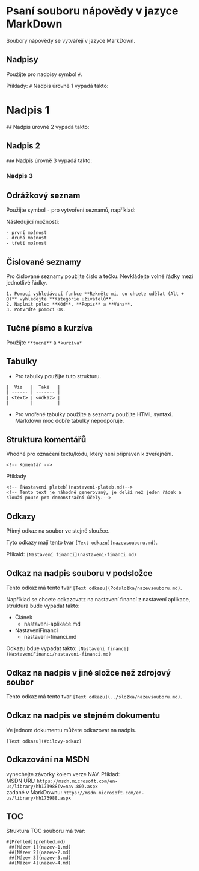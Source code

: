 
# Psaní souboru nápovědy v jazyce MarkDown
Soubory nápovědy se vytvářejí v jazyce MarkDown.

## Nadpisy
Použijte pro nadpisy symbol ```#```.

Příklady:
```#``` Nadpis úrovně 1 vypadá takto:
# Nadpis 1

```##``` Nadpis úrovně 2 vypadá takto:
## Nadpis 2

```###``` Nadpis úrovně 3 vypadá takto:
### Nadpis 3


## Odrážkový seznam
Použijte symbol ```-``` pro vytvoření seznamů, například:

Následující možnosti:
```
- první možnost
- druhá možnost
- třetí možnost
```

## Číslované seznamy
Pro číslované seznamy použijte číslo a tečku. Nevkládejte volné řádky mezi jednotlivé řádky.

```
1. Pomocí vyhledávací funkce **Řekněte mi, co chcete udělat (Alt + Q)** vyhledejte **Kategorie uživatelů**.
2. Naplnit pole: **Kód**, **Popis** a **Váha**.
3. Potvrďte pomocí OK.
```

## Tučné písmo a kurzíva
Použijte ```**tučně**``` a ```*kurzíva*```

## Tabulky
- Pro tabulky použijte tuto strukturu.

```
|  Viz   |  Také   |
| ------ | ------- |
| <text> | <odkaz> |
|        |         |
```

- Pro vnořené tabulky použijte a seznamy použijte HTML syntaxi. Markdown moc dobře tabulky nepodporuje. 

## Struktura komentářů
Vhodné pro označení textu/kódu, který není připraven k zveřejnění.
```
<!-- Komentář -->
```
Příklady
```
<!-- [Nastavení plateb](nastaveni-plateb.md)-->
<!-- Tento text je náhodně generovaný, je delší než jeden řádek a slouží pouze pro demonstrační účely.-->
```
## Odkazy
Přímý odkaz na soubor ve stejné sloužce.

Tyto odkazy mají tento tvar ```[Text odkazu](nazevsouboru.md)```.

Příkald:
```[Nastavení financí](nastaveni-financi.md)```


## Odkaz na nadpis souboru v podsložce

Tento odkaz má tento tvar ```[Text odkazu](Podsložka/nazevsouboru.md)```.


Například se chcete odkazovatz na nastavení financí z nastavení aplikace, struktura bude vypadat takto:

- Článek
    - nastaveni-aplikace.md
- NastaveniFinanci
    - nastavení-financi.md

Odkazu bdue vypadat takto:
```[Nastavení financí](NastaveníFinanci/nastaveni-financi.md)```

## Odkaz na nadpis v jiné složce než zdrojový soubor

Tento odkaz má tento tvar ```[Text odkazu](../složka/nazevsouboru.md)```.

## Odkaz na nadpis ve stejném dokumentu
Ve jednom dokumentu můžete odkazovat na nadpis.

```[Text odkazu](#cilovy-odkaz)```

## Odkazování na MSDN
vynechejte závorky kolem verze NAV. 
Příklad:  
MSDN URL: ```https://msdn.microsoft.com/en-us/library/hh173988(v=nav.80).aspx```  
zadané v MarkDownu: ```https://msdn.microsoft.com/en-us/library/hh173988.aspx```


## TOC
Struktura TOC souboru má tvar:

```
#[Přehled](prehled.md)
 ##[Název 1](nazev-1.md)
 ##[Název 2](nazev-2.md)
 ##[Název 3](nazev-3.md)
 ##[Název 4](nazev-4.md)
```
